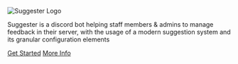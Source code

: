 ![Suggester Logo](/images/coverpageLogo.png)

Suggester is a discord bot helping staff members & admins to manage feedback in their server, with the usage of a modern suggestion system and its granular configuration elements

[Get Started](getting-started.md)
[More Info](home.md)



